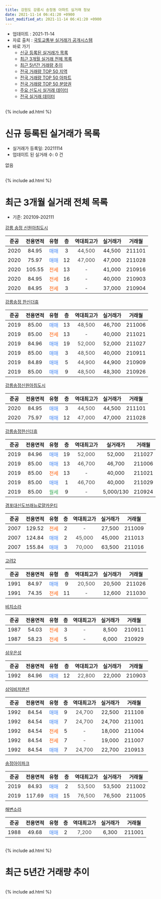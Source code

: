 ```yaml
---
title: 강원도 강릉시 송정동 아파트 실거래 정보
date: 2021-11-14 06:41:20 +0900
last_modified_at: 2021-11-14 06:41:20 +0900
---
```


* 업데이트 : 2021-11-14
* 자료 출처 : [국토교통부 실거래가 공개시스템](http://rt.molit.go.kr)
* 바로 가기
    * [신규 등록된 실거래가 목록](#신규-등록된-실거래가-목록)
    * [최근 3개월 실거래 전체 목록](#최근-3개월-실거래-전체-목록)
    * [최근 5년간 거래량 추이](#최근-5년간-거래량-추이)
    * [전국 거래량 TOP 50 지역](https://inasie.github.io/apt-trade-info/최근-3개월-전국에서-가장-거래가-많이-발생한-지역)
    * [전국 거래량 TOP 50 아파트](https://inasie.github.io/apt-trade-info/최근-3개월-전국에서-가장-거래가-많이-발생한-아파트)
    * [전국 거래량 TOP 50 분양권](https://inasie.github.io/apt-trade-info/최근-3개월-전국에서-가장-거래가-많이-발생한-분양권)
    * [주요 신도시 실거래 데이터](https://inasie.github.io/apt-trade-info/주요-신도시)
    * [전국 실거래 데이터](https://inasie.github.io/apt-trade-info/전국)
<br>
{% include ad.html %}
<br>

# 신규 등록된 실거래가 목록
* 실거래가 등록일: 20211114
* 업데이트 된 실거래 수: 0 건

없음

<br>
{% include ad.html %}
<br>

# 최근 3개월 실거래 전체 목록
* 기준: 202109-202111


[강릉 송정 신원아침도시](https://search.naver.com/search.naver?query=%EA%B0%95%EC%9B%90%EB%8F%84+%EA%B0%95%EB%A6%89%EC%8B%9C+%EC%86%A1%EC%A0%95%EB%8F%99+%EA%B0%95%EB%A6%89+%EC%86%A1%EC%A0%95+%EC%8B%A0%EC%9B%90%EC%95%84%EC%B9%A8%EB%8F%84%EC%8B%9C)

|준공|전용면적|유형|층|역대최고가|실거래가|거래월|
|:---:|:---:|:---:|:---:|:---:|:---:|:---:|
|2020|84.95|<span style="color:#4285f3">매매</span>|3|<span style="color:#444444">44,500</span>|44,500|211101|
|2020|75.97|<span style="color:#4285f3">매매</span>|12|<span style="color:#444444">47,000</span>|47,000|211028|
|2020|105.55|<span style="color:#ff5a00">전세</span>|13|<span style="color:#444444">-</span>|41,000|210916|
|2020|84.95|<span style="color:#ff5a00">전세</span>|16|<span style="color:#444444">-</span>|40,000|210903|
|2020|84.95|<span style="color:#ff5a00">전세</span>|3|<span style="color:#444444">-</span>|37,000|210904|

[강릉송정 한신더휴](https://search.naver.com/search.naver?query=%EA%B0%95%EC%9B%90%EB%8F%84+%EA%B0%95%EB%A6%89%EC%8B%9C+%EC%86%A1%EC%A0%95%EB%8F%99+%EA%B0%95%EB%A6%89%EC%86%A1%EC%A0%95+%ED%95%9C%EC%8B%A0%EB%8D%94%ED%9C%B4)

|준공|전용면적|유형|층|역대최고가|실거래가|거래월|
|:---:|:---:|:---:|:---:|:---:|:---:|:---:|
|2019|85.00|<span style="color:#4285f3">매매</span>|13|<span style="color:#444444">48,500</span>|46,700|211006|
|2019|85.00|<span style="color:#ff5a00">전세</span>|13|<span style="color:#444444">-</span>|40,000|211021|
|2019|84.96|<span style="color:#4285f3">매매</span>|19|<span style="color:#444444">52,000</span>|52,000|211027|
|2019|85.00|<span style="color:#4285f3">매매</span>|3|<span style="color:#444444">48,500</span>|40,000|210911|
|2019|84.89|<span style="color:#4285f3">매매</span>|5|<span style="color:#444444">44,900</span>|44,900|210909|
|2019|85.00|<span style="color:#4285f3">매매</span>|9|<span style="color:#444444">48,500</span>|48,300|210926|

[강릉송정신원아침도시](https://search.naver.com/search.naver?query=%EA%B0%95%EC%9B%90%EB%8F%84+%EA%B0%95%EB%A6%89%EC%8B%9C+%EC%86%A1%EC%A0%95%EB%8F%99+%EA%B0%95%EB%A6%89%EC%86%A1%EC%A0%95%EC%8B%A0%EC%9B%90%EC%95%84%EC%B9%A8%EB%8F%84%EC%8B%9C)

|준공|전용면적|유형|층|역대최고가|실거래가|거래월|
|:---:|:---:|:---:|:---:|:---:|:---:|:---:|
|2020|84.95|<span style="color:#4285f3">매매</span>|3|<span style="color:#444444">44,500</span>|44,500|211101|
|2020|75.97|<span style="color:#4285f3">매매</span>|12|<span style="color:#444444">47,000</span>|47,000|211028|

[강릉송정한신더휴](https://search.naver.com/search.naver?query=%EA%B0%95%EC%9B%90%EB%8F%84+%EA%B0%95%EB%A6%89%EC%8B%9C+%EC%86%A1%EC%A0%95%EB%8F%99+%EA%B0%95%EB%A6%89%EC%86%A1%EC%A0%95%ED%95%9C%EC%8B%A0%EB%8D%94%ED%9C%B4)

|준공|전용면적|유형|층|역대최고가|실거래가|거래월|
|:---:|:---:|:---:|:---:|:---:|:---:|:---:|
|2019|84.96|<span style="color:#4285f3">매매</span>|19|<span style="color:#444444">52,000</span>|52,000|211027|
|2019|85.00|<span style="color:#4285f3">매매</span>|13|<span style="color:#444444">46,700</span>|46,700|211006|
|2019|85.00|<span style="color:#ff5a00">전세</span>|13|<span style="color:#444444">-</span>|40,000|211021|
|2019|85.00|<span style="color:#4285f3">매매</span>|1|<span style="color:#444444">46,700</span>|40,000|211029|
|2019|85.00|<span style="color:#34a853">월세</span>|9|<span style="color:#444444">-</span>|5,000/130|210924|

[경포대신도브래뉴로얄카운티](https://search.naver.com/search.naver?query=%EA%B0%95%EC%9B%90%EB%8F%84+%EA%B0%95%EB%A6%89%EC%8B%9C+%EC%86%A1%EC%A0%95%EB%8F%99+%EA%B2%BD%ED%8F%AC%EB%8C%80%EC%8B%A0%EB%8F%84%EB%B8%8C%EB%9E%98%EB%89%B4%EB%A1%9C%EC%96%84%EC%B9%B4%EC%9A%B4%ED%8B%B0)

|준공|전용면적|유형|층|역대최고가|실거래가|거래월|
|:---:|:---:|:---:|:---:|:---:|:---:|:---:|
|2007|129.52|<span style="color:#ff5a00">전세</span>|2|<span style="color:#444444">-</span>|27,500|211009|
|2007|124.84|<span style="color:#4285f3">매매</span>|2|<span style="color:#444444">45,000</span>|45,000|211013|
|2007|155.84|<span style="color:#4285f3">매매</span>|3|<span style="color:#444444">70,000</span>|63,500|211016|

[고려2](https://search.naver.com/search.naver?query=%EA%B0%95%EC%9B%90%EB%8F%84+%EA%B0%95%EB%A6%89%EC%8B%9C+%EC%86%A1%EC%A0%95%EB%8F%99+%EA%B3%A0%EB%A0%A42)

|준공|전용면적|유형|층|역대최고가|실거래가|거래월|
|:---:|:---:|:---:|:---:|:---:|:---:|:---:|
|1991|84.97|<span style="color:#4285f3">매매</span>|9|<span style="color:#444444">20,500</span>|20,500|211026|
|1991|74.35|<span style="color:#ff5a00">전세</span>|11|<span style="color:#444444">-</span>|12,600|211030|

[비치소라](https://search.naver.com/search.naver?query=%EA%B0%95%EC%9B%90%EB%8F%84+%EA%B0%95%EB%A6%89%EC%8B%9C+%EC%86%A1%EC%A0%95%EB%8F%99+%EB%B9%84%EC%B9%98%EC%86%8C%EB%9D%BC)

|준공|전용면적|유형|층|역대최고가|실거래가|거래월|
|:---:|:---:|:---:|:---:|:---:|:---:|:---:|
|1987|54.03|<span style="color:#ff5a00">전세</span>|3|<span style="color:#444444">-</span>|8,500|210911|
|1987|58.23|<span style="color:#ff5a00">전세</span>|5|<span style="color:#444444">-</span>|6,000|210929|

[삼우은성](https://search.naver.com/search.naver?query=%EA%B0%95%EC%9B%90%EB%8F%84+%EA%B0%95%EB%A6%89%EC%8B%9C+%EC%86%A1%EC%A0%95%EB%8F%99+%EC%82%BC%EC%9A%B0%EC%9D%80%EC%84%B1)

|준공|전용면적|유형|층|역대최고가|실거래가|거래월|
|:---:|:---:|:---:|:---:|:---:|:---:|:---:|
|1992|84.96|<span style="color:#4285f3">매매</span>|12|<span style="color:#444444">22,800</span>|22,000|210903|

[삼익비치맨션](https://search.naver.com/search.naver?query=%EA%B0%95%EC%9B%90%EB%8F%84+%EA%B0%95%EB%A6%89%EC%8B%9C+%EC%86%A1%EC%A0%95%EB%8F%99+%EC%82%BC%EC%9D%B5%EB%B9%84%EC%B9%98%EB%A7%A8%EC%85%98)

|준공|전용면적|유형|층|역대최고가|실거래가|거래월|
|:---:|:---:|:---:|:---:|:---:|:---:|:---:|
|1992|84.54|<span style="color:#4285f3">매매</span>|9|<span style="color:#444444">24,700</span>|22,500|211108|
|1992|84.54|<span style="color:#4285f3">매매</span>|7|<span style="color:#444444">24,700</span>|24,700|211001|
|1992|84.54|<span style="color:#ff5a00">전세</span>|5|<span style="color:#444444">-</span>|18,000|211004|
|1992|84.54|<span style="color:#ff5a00">전세</span>|7|<span style="color:#444444">-</span>|19,000|211007|
|1992|84.54|<span style="color:#4285f3">매매</span>|7|<span style="color:#444444">24,700</span>|22,700|210913|

[송정아이파크](https://search.naver.com/search.naver?query=%EA%B0%95%EC%9B%90%EB%8F%84+%EA%B0%95%EB%A6%89%EC%8B%9C+%EC%86%A1%EC%A0%95%EB%8F%99+%EC%86%A1%EC%A0%95%EC%95%84%EC%9D%B4%ED%8C%8C%ED%81%AC)

|준공|전용면적|유형|층|역대최고가|실거래가|거래월|
|:---:|:---:|:---:|:---:|:---:|:---:|:---:|
|2019|84.93|<span style="color:#4285f3">매매</span>|2|<span style="color:#444444">53,500</span>|53,500|211002|
|2019|117.69|<span style="color:#4285f3">매매</span>|15|<span style="color:#444444">76,500</span>|76,500|211005|

[해변소라](https://search.naver.com/search.naver?query=%EA%B0%95%EC%9B%90%EB%8F%84+%EA%B0%95%EB%A6%89%EC%8B%9C+%EC%86%A1%EC%A0%95%EB%8F%99+%ED%95%B4%EB%B3%80%EC%86%8C%EB%9D%BC)

|준공|전용면적|유형|층|역대최고가|실거래가|거래월|
|:---:|:---:|:---:|:---:|:---:|:---:|:---:|
|1988|49.68|<span style="color:#4285f3">매매</span>|2|<span style="color:#444444">7,200</span>|6,300|211001|


<br>
{% include ad.html %}
<br>

# 최근 5년간 거래량 추이


<div style="width:100%;">
    <canvas id="deal_progress" height="200"></canvas>
</div>

<script>
new Chart(document.getElementById("deal_progress"), {
    type: 'line',
    data: {
        labels: ['201611','201612','201701','201702','201703','201704','201705','201706','201707','201708','201709','201710','201711','201712','201801','201802','201803','201804','201805','201806','201807','201808','201809','201810','201811','201812','201901','201902','201903','201904','201905','201906','201907','201908','201909','201910','201911','201912','202001','202002','202003','202004','202005','202006','202007','202008','202009','202010','202011','202012','202101','202102','202103','202104','202105','202106','202107','202108','202109','202110','202111'],
        datasets: [{
            label: '매매',
            pointRadius: 1,
            data: [6, 3, 6, 3, 8, 4, 7, 2, 6, 2, 11, 8, 12, 4, 66, 34, 53, 26, 19, 11, 25, 14, 16, 17, 14, 9, 21, 19, 27, 39, 27, 15, 23, 25, 29, 55, 53, 62, 32, 44, 19, 25, 26, 25, 15, 13, 10, 14, 14, 10, 10, 8, 12, 22, 25, 8, 9, 12, 5, 14, 3],
            borderColor: "rgba(255, 201, 14, 1)",
            backgroundColor: "rgba(255, 201, 14, 0.5)",
            fill: false,
            lineTension: 0
        },{
            label: '전월세',
            pointRadius: 1,
            data: [3, 8, 3, 1, 2, 4, 1, 2, 4, 1, 5, 5, 4, 0, 5, 5, 2, 5, 0, 1, 5, 1, 3, 5, 1, 1, 1, 5, 14, 10, 4, 1, 3, 5, 7, 4, 4, 25, 18, 16, 8, 12, 8, 3, 6, 6, 3, 6, 6, 3, 3, 4, 4, 16, 14, 8, 5, 9, 6, 6, 0],
            borderColor: "rgba(0, 141, 185, 1)",
            backgroundColor: "rgba(0, 141, 185, 0.5)",
            fill: false,
            lineTension: 0
        }
        ]
    },
    options: {
        responsive: true,
        title: {
            display: false
        },
        tooltips: {
            mode: 'index',
            intersect: false
        },
        hover: {
            mode: 'nearest',
            intersect: true
        },
        scales: {
            xAxes: [{
                display: true,
                scaleLabel: {
                    display: true,
                    labelString: '년/월'
                }
            }],
            yAxes: [{
                display: true,
                ticks: {
                    suggestedMin: 0,
                },
                scaleLabel: {
                    display: true,
                    labelString: '실거래 수'
                }
            }]
        }
    }
});

</script>


<br>
{% include ad.html %}
<br>

